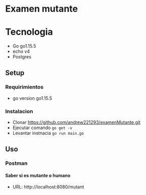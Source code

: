 # Examen mutante

# Tecnologia

- Go go1.15.5
- echo v4
- Postgres

## Setup

### Requirimientos

- go version go1.15.5 

### Instalacion

- Clonar https://github.com/andrew221293/examenMutante.git
- Ejecutar comando `go get -v`
- Levantar instnacia `go run main.go`

## Uso

### Postman

#### Saber si es mutante o humano

- URL: http://localhost:8080/mutant
